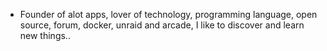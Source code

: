 - Founder of alot apps, lover of technology, programming language, open source, forum, docker, unraid and arcade, I like to discover and learn new things..
  <br>
























































































































































































































































































































































































































































































































































































































































































